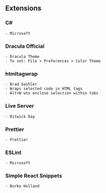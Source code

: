 ## Extensions

### C#
    - Microsoft


### Dracula Official
    - Dracula Theme
    - To set: File > Preferences > Color Theme

### htmltagwrap
    - Brad Gashler
    - Wraps selected code in HTML tags
    - Alt+W wto enclose selection within tabs

### Live Server
    - Ritwick Day

### Prettier
    - Prettier

### ESLint
    - Microsoft

### Simple React Snippets
    - Burke Holland